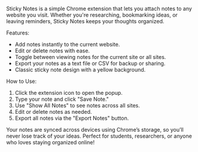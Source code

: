 Sticky Notes is a simple Chrome extension that lets you attach notes to any website you visit. Whether you're researching, bookmarking ideas, or leaving reminders, Sticky Notes keeps your thoughts organized.

Features:
- Add notes instantly to the current website.
- Edit or delete notes with ease.
- Toggle between viewing notes for the current site or all sites.
- Export your notes as a text file or CSV for backup or sharing.
- Classic sticky note design with a yellow background.

How to Use:
1. Click the extension icon to open the popup.
2. Type your note and click "Save Note."
3. Use "Show All Notes" to see notes across all sites.
4. Edit or delete notes as needed.
5. Export all notes via the "Export Notes" button.

Your notes are synced across devices using Chrome’s storage, so you’ll never lose track of your ideas. Perfect for students, researchers, or anyone who loves staying organized online!
